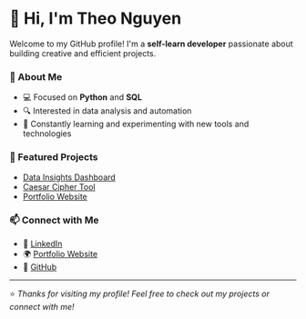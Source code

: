 # 👋 Hi, I'm Theo Nguyen

Welcome to my GitHub profile! I'm a **self-learn developer** passionate about building creative and efficient projects.

### 🧠 About Me
- 💻 Focused on **Python** and **SQL**  
- 🔍 Interested in data analysis and automation  
- 🌱 Constantly learning and experimenting with new tools and technologies  

### 🚀 Featured Projects
- [Data Insights Dashboard](https://github.com/Theo2604)  
- [Caesar Cipher Tool](https://github.com/Theo2604)  
- [Portfolio Website](https://Theo2604.github.io)

### 📫 Connect with Me
- 💼 [LinkedIn](https://www.linkedin.com/in/theo-nguyen-2604/)  
- 🌍 [Portfolio Website](https://Theo2604.github.io)  
- 🐙 [GitHub](https://github.com/Theo2604)

---

⭐️ *Thanks for visiting my profile! Feel free to check out my projects or connect with me!*
